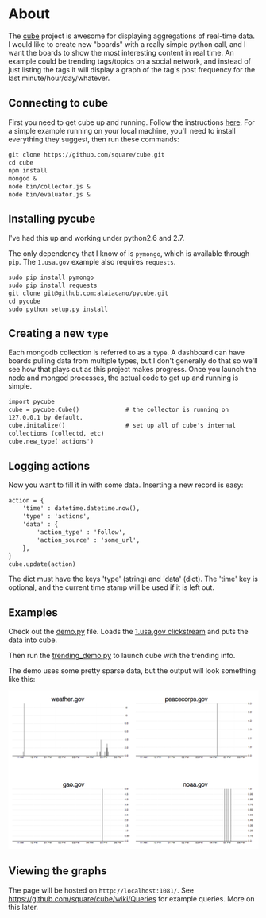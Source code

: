 # About

The [cube](https://github.com/square/cube/) project is awesome for displaying aggregations of real-time data. I would like to create new "boards" with a really simple python call, and I want the boards to show the most interesting content in real time. An example could be trending tags/topics on a social network, and instead of just listing the tags it will display a graph of the tag's post frequency for the last minute/hour/day/whatever. 

## Connecting to cube

First you need to get cube up and running. Follow the instructions [here](https://github.com/square/cube/wiki). For a simple example running on your local machine, you'll need to install everything they suggest, then run these commands:

    git clone https://github.com/square/cube.git
    cd cube
    npm install
    mongod &
    node bin/collector.js &
    node bin/evaluator.js &

## Installing pycube

I've had this up and working under python2.6 and 2.7.

The only dependency that I know of is `pymongo`, which is available through `pip`. The `1.usa.gov` example also requires `requests`.

    sudo pip install pymongo
    sudo pip install requests
    git clone git@github.com:alaiacano/pycube.git
    cd pycube
    sudo python setup.py install

## Creating a new `type`

Each mongodb collection is referred to as a `type`. A dashboard can have boards pulling data from multiple types, but I don't generally do that so we'll see how that plays out as this project makes progress. Once you launch the node and mongod processes, the actual code to get up and running is simple. 

    import pycube
    cube = pycube.Cube()             # the collector is running on 127.0.0.1 by default.
    cube.initalize()                 # set up all of cube's internal collections (collectd, etc)
    cube.new_type('actions')
    
## Logging actions

Now you want to fill it in with some data. Inserting a new record is easy:

    action = {
        'time' : datetime.datetime.now(),
        'type' : 'actions',
        'data' : {
            'action_type' : 'follow',
            'action_source' : 'some_url',
        },
    }
    cube.update(action)

The dict must have the keys 'type' (string) and 'data' (dict). The 'time' key is optional, and the current time stamp will be used if it is left out.

## Examples

Check out the [demo.py](https://github.com/alaiacano/pycube/blob/master/examples/demo.py) file. Loads the [1.usa.gov clickstream](http://www.usa.gov/About/developer-resources/1usagov.shtml) and puts the data into cube.

Then run the [trending_demo.py](https://github.com/alaiacano/pycube/blob/master/examples/trending_demo.py) to launch cube with the trending info.

The demo uses some pretty sparse data, but the output will look something like this:

![](https://github.com/alaiacano/pycube/blob/master/examples/usagov.png?raw=true)

## Viewing the graphs

The page will be hosted on `http://localhost:1081/`. See https://github.com/square/cube/wiki/Queries for example queries. More on this later.